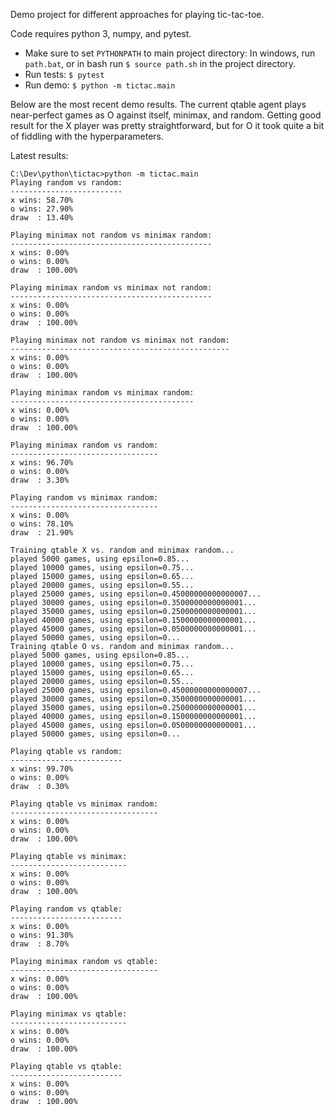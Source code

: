 Demo project for different approaches for playing tic-tac-toe.

Code requires python 3, numpy, and pytest.

* Make sure to set `PYTHONPATH` to main project directory: In windows, run `path.bat`, or in bash run `$ source path.sh` in the project directory.
* Run tests: `$ pytest`
* Run demo: `$ python -m tictac.main`

Below are the most recent demo results. The current qtable agent plays near-perfect games as O against itself, minimax, and random. Getting good result for the X player was pretty straightforward, but for O it took quite a bit of fiddling with the hyperparameters.

Latest results:

```
C:\Dev\python\tictac>python -m tictac.main
Playing random vs random:
-------------------------
x wins: 58.70%
o wins: 27.90%
draw  : 13.40%

Playing minimax not random vs minimax random:
---------------------------------------------
x wins: 0.00%
o wins: 0.00%
draw  : 100.00%

Playing minimax random vs minimax not random:
---------------------------------------------
x wins: 0.00%
o wins: 0.00%
draw  : 100.00%

Playing minimax not random vs minimax not random:
-------------------------------------------------
x wins: 0.00%
o wins: 0.00%
draw  : 100.00%

Playing minimax random vs minimax random:
-----------------------------------------
x wins: 0.00%
o wins: 0.00%
draw  : 100.00%

Playing minimax random vs random:
---------------------------------
x wins: 96.70%
o wins: 0.00%
draw  : 3.30%

Playing random vs minimax random:
---------------------------------
x wins: 0.00%
o wins: 78.10%
draw  : 21.90%

Training qtable X vs. random and minimax random...
played 5000 games, using epsilon=0.85...
played 10000 games, using epsilon=0.75...
played 15000 games, using epsilon=0.65...
played 20000 games, using epsilon=0.55...
played 25000 games, using epsilon=0.45000000000000007...
played 30000 games, using epsilon=0.3500000000000001...
played 35000 games, using epsilon=0.2500000000000001...
played 40000 games, using epsilon=0.1500000000000001...
played 45000 games, using epsilon=0.0500000000000001...
played 50000 games, using epsilon=0...
Training qtable O vs. random and minimax random...
played 5000 games, using epsilon=0.85...
played 10000 games, using epsilon=0.75...
played 15000 games, using epsilon=0.65...
played 20000 games, using epsilon=0.55...
played 25000 games, using epsilon=0.45000000000000007...
played 30000 games, using epsilon=0.3500000000000001...
played 35000 games, using epsilon=0.2500000000000001...
played 40000 games, using epsilon=0.1500000000000001...
played 45000 games, using epsilon=0.0500000000000001...
played 50000 games, using epsilon=0...

Playing qtable vs random:
-------------------------
x wins: 99.70%
o wins: 0.00%
draw  : 0.30%

Playing qtable vs minimax random:
---------------------------------
x wins: 0.00%
o wins: 0.00%
draw  : 100.00%

Playing qtable vs minimax:
--------------------------
x wins: 0.00%
o wins: 0.00%
draw  : 100.00%

Playing random vs qtable:
-------------------------
x wins: 0.00%
o wins: 91.30%
draw  : 8.70%

Playing minimax random vs qtable:
---------------------------------
x wins: 0.00%
o wins: 0.00%
draw  : 100.00%

Playing minimax vs qtable:
--------------------------
x wins: 0.00%
o wins: 0.00%
draw  : 100.00%

Playing qtable vs qtable:
-------------------------
x wins: 0.00%
o wins: 0.00%
draw  : 100.00%
```
